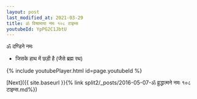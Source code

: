 ```yaml
---
layout: post
last_modified_at: 2021-03-29
title: ॐ विश्रामाया नमः १०८ टाइम्स
youtubeId: YpPG2C1JbtU
---
```

 
 
 ॐ दण्डिने नमः  
 
 -  जिसके हाथ में छड़ी है (जैसे ब्रह्म रथ) 
 
  
 
  
 
 
 
 
 
 


{% include youtubePlayer.html id=page.youtubeId %}
 
[Next]({{ site.baseurl }}{% link  split2/_posts/2016-05-07-ॐ व्रुद्धात्मने नमः १०८ टाइम्स.md%})
 
